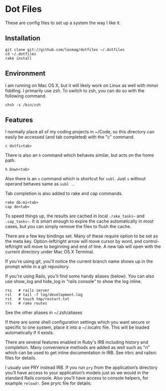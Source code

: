 # Dot Files

These are config files to set up a system the way I like it.

## Installation

```terminal
git clone git://github.com/lexmag/dotfiles ~/.dotfiles
cd ~/.dotfiles
rake install
```

## Environment

I am running on Mac OS X, but it will likely work on Linux as well with
minor fiddling. I primarily use zsh. To switch to zsh, you can do so with
the following command.

```terminal
chsh -s /bin/zsh
```

## Features

I normally place all of my coding projects in ~/Code, so this directory
can easily be accessed (and tab completed) with the "c" command.

```terminal
c dotfi<tab>
```

There is also an `h` command which behaves similar, but acts on the
home path.

```terminal
h Down<tab>
```

Also there is an `s` command which is shortcut for `subl`. Just `s` without operand behaves same as `subl .`.

Tab completion is also added to rake and cap commands.

```terminal
rake db:mi<tab>
cap de<tab>
```

To speed things up, the results are cached in local `.rake_tasks~` and
`.cap_tasks~`. It is smart enough to expire the cache automatically in
most cases, but you can simply remove the files to flush the cache.

There are a few key bindings set. Many of these require option to be
set as the meta key. Option-left/right arrow will move cursor by word,
and control-left/right will move to beginning and end of line.
A new tab will open with the current directory under
Mac OS X Terminal.

If you're using git, you'll notice the current branch name shows up in
the prompt while in a git repository.

If you're using Rails, you'll find some handy aliases (below). You can
also use show_log and hide_log in "rails console" to show the log inline.

```terminal
rss   # rails server
rsl   # tail -f log/development.log
rst   # touch tmp/restart.txt
rrs   # rake routes
```

See the other aliases in ~/.zsh/aliases

If there are some shell configuration settings which you want secure or
specific to one system, place it into a ~/.localrc file. This will be
loaded automatically if it exists.

There are several features enabled in Ruby's IRB including history and
completion. Many convenience methods are added as well such as "ri"
which can be used to get inline documentation in IRB. See irbrc and
railsrc files for details.

I usualy use PRY instead IRB.
If you run `pry` from the application’s directory you’ll have access to your application’s models just as we would in the standard Rails console. Also you’ll have access to console helpers, for example `reload!`. See pryrc file for details.
